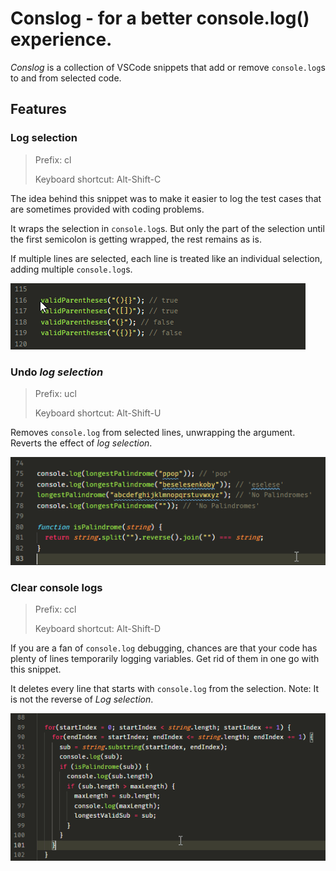 # Conslog - for a better console.log() experience.

_Conslog_ is a collection of VSCode snippets that add or remove `console.log`s to and from selected code. 

## Features

### Log selection

> Prefix: cl
>
> Keyboard shortcut: Alt-Shift-C

The idea behind this snippet was to make it easier to log the test cases that are sometimes provided with coding problems.

It wraps the selection in `console.log`s. But only the part of the selection until the first semicolon is getting wrapped, the rest remains as is. 

If multiple lines are selected, each line is treated like an individual selection, adding multiple `console.log`s.

![GIF animation showing Conslog at work](https://github.com/mrchrmn/conslog/blob/main/images/conslog11.gif?raw=true)

### Undo _log selection_

> Prefix: ucl
>
> Keyboard shortcut: Alt-Shift-U

Removes `console.log` from selected lines, unwrapping the argument. Reverts the effect of _log selection_.

![GIF animation showing Conslog at work](https://github.com/mrchrmn/conslog/blob/main/images/conslog13.gif?raw=true)

### Clear console logs

> Prefix: ccl
>
> Keyboard shortcut: Alt-Shift-D

If you are a fan of `console.log` debugging, chances are that your code has plenty of lines temporarily logging variables. Get rid of them in one go with this snippet. 

It deletes every line that starts with `console.log` from the selection. Note: It is not the reverse of _Log selection_.

![GIF animation showing Conslog at work](https://github.com/mrchrmn/conslog/blob/main/images/conslog12.gif?raw=true)